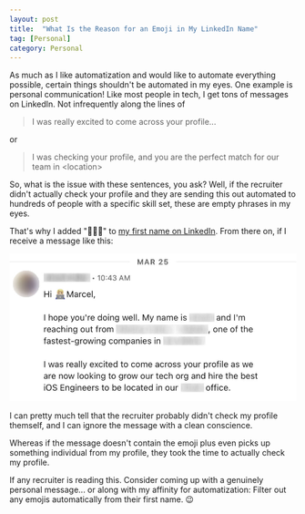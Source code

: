 ```yaml
---
layout: post
title:  "What Is the Reason for an Emoji in My LinkedIn Name"
tag: [Personal]
category: Personal
---
```


As much as I like automatization and would like to automate everything possible, certain things shouldn't be automated in my eyes. One example is personal communication! Like most people in tech, I get tons of messages on LinkedIn. Not infrequently along the lines of

> I was really excited to come across your profile...

or

> I was checking your profile, and you are the perfect match for our team in \<location\>

So, what is the issue with these sentences, you ask? Well, if the recruiter didn't actually check your profile and they are sending this out automated to hundreds of people with a specific skill set, these are empty phrases in my eyes.

That's why I added "🧑🏼‍💻" to [my first name on LinkedIn](https://www.linkedin.com/in/marcelhoppe/). From there on, if I receive a message like this:

![](/assets/img/2022/linkedin-message.jpg)

I can pretty much tell that the recruiter probably didn't check my profile themself, and I can ignore the message with a clean conscience.

Whereas if the message doesn't contain the emoji plus even picks up something individual from my profile, they took the time to actually check my profile.

If any recruiter is reading this. Consider coming up with a genuinely personal message... or along with my affinity for automatization: Filter out any emojis automatically from their first name. 😉
